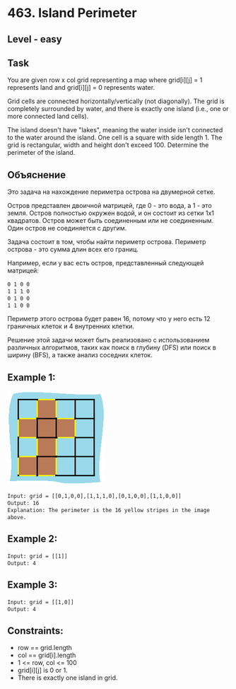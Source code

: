 # 463. Island Perimeter


## Level - easy


## Task
You are given row x col grid representing a map where grid[i][j] = 1 represents land and grid[i][j] = 0 represents water.

Grid cells are connected horizontally/vertically (not diagonally). 
The grid is completely surrounded by water, and there is exactly one island (i.e., one or more connected land cells).

The island doesn't have "lakes", meaning the water inside isn't connected to the water around the island. 
One cell is a square with side length 1. The grid is rectangular, width and height don't exceed 100. 
Determine the perimeter of the island.


## Объяснение
Это задача на нахождение периметра острова на двумерной сетке.

Остров представлен двоичной матрицей, где 0 - это вода, а 1 - это земля. 
Остров полностью окружен водой, и он состоит из сетки 1x1 квадратов. Остров может быть соединенным или не соединенным. 
Один остров не соединяется с другим.

Задача состоит в том, чтобы найти периметр острова. Периметр острова - это сумма длин всех его границ.

Например, если у вас есть остров, представленный следующей матрицей:
````
0 1 0 0
1 1 1 0
0 1 0 0
1 1 0 0
````
Периметр этого острова будет равен 16, потому что у него есть 12 граничных клеток и 4 внутренних клетки.

Решение этой задачи может быть реализовано с использованием различных алгоритмов, 
таких как поиск в глубину (DFS) или поиск в ширину (BFS), а также анализ соседних клеток.


## Example 1:
![img.png](img.png)
````
Input: grid = [[0,1,0,0],[1,1,1,0],[0,1,0,0],[1,1,0,0]]
Output: 16
Explanation: The perimeter is the 16 yellow stripes in the image above.
````


## Example 2:
````
Input: grid = [[1]]
Output: 4
````

## Example 3:
````
Input: grid = [[1,0]]
Output: 4
````


## Constraints:
- row == grid.length
- col == grid[i].length
- 1 <= row, col <= 100
- grid[i][j] is 0 or 1.
- There is exactly one island in grid.